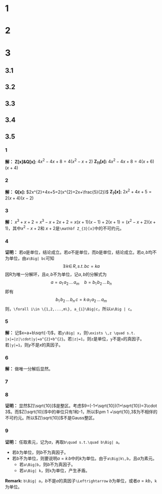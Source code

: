 # 1
# 2
# 3
## 3.1
## 3.2
## 3.3
## 3.4
## 3.5
### 1
**解：** **Z[x]&Q[x]:** $4x^{2}-4x+8=4(x^{2}-x+2)$
**${\mathbf Z_{11}[x]:}$** $4x^{2}-4x+8=4(x+6)(x+4)$

### 2
**解：** **Q[x]:** $2x^{2}+4x+5=2(x^{2}+2x+\frac{5}{2})$
**$\mathbf Z_{7}[x]$:** $2x^{2}+4x+5=2(x+4)(x-2)$

### 3
**解：** 
$x^{3}+x+2=x^{3}-x+2x+2=x(x+1)(x-1)+2(x+1)=(x^{2}-x+2)(x+1)$，其中$x^{2}-x+2$和 $x+2$是``\mathbf Z_{3}[x]``中的不可约元。

### 4
**证明：** 若$a$是单位，结论成立。若$a$不是单位，而$b$是单位，结论成立。若$a,b$均不为单位，由``a\Big| bc``可知
$$
\exists \, k\in \, R,\, s.t. \, bc=ka
$$
  因R为唯一分解环，且$a,b$不为单位，记$a,b$的分解式为
$$
a=a_{1}\, a_{2}\, ... \, a_{m}\quad b=b_{1}\, b_{2}\, ... \, b_{n}
$$
即有
$$
b_{1}\, b_{2} \, ... \, b_{n} \, c = k \, a_{1} \, a_{2} \, ... \, a_{m}
$$
则，``\forall i\in \{1,2,...,m\}, a_{i}\Big|c``，所以``a\Big | c``。

### 5
**解：** 记$x=a+b\sqrt{-1}$，若``y\Big| x``，则``\exists \,z \quad s.t. |x|=|z|\cdot|y|=a^{2}+b^{2}``。若``|z|=1``，则``z``是单位，``y``不是``x``的真因子。若``|y|=1``，则$y$不是$x$的真因子。

### 6
**解：** 做唯一分解后显然。

### 7

### 8
**证明：** 显然$Z[\sqrt{10}]$是整区。考虑$9=(-1+\sqrt{10})(1+\sqrt{10})=3\cdot 3$。而$Z[\sqrt{10}]$中的单位只有1和-1，所以$\pm 1 +\sqrt{10},3$为不相伴的不可约元。所以$Z[\sqrt{10}]$不是Gauss整区。

### 9
**证明：** 任取素元，记为$a$，再取``b\quad s.t.\quad b\Big| a``。
* 若$b$为单位，则$b$不为真因子。
* 若$b$不为单位，则要说明$a=k\,b$中的$k$为单位。由于``a\Big|k\,b``，且$a$为素元。
    * 若``a\Big|b``，则$b$不为真因子。
    * 若``a\Big| k``，则``k``为单位，产生矛盾。

**Remark:** ``b\Big| a``，$b$不是$a$的真因子``\Leftrightarrow`` $b$为单位，或者$a=kb$，``k``为单位。










